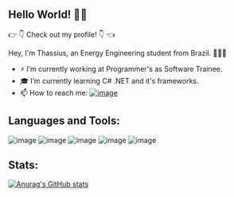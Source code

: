 
## Hello World! 👋👋 
:point_right: :point_down: Check out my profile! :point_down: :point_left:

Hey, I'm Thassius, an Energy Engineering student from Brazil. 🚀🚀🚀

 - ⚡ I’m currently working at Programmer's as Software Trainee.
 - :mortar_board: I’m currently learning C# .NET and it's frameworks. 
 - 📫 How to reach me: [![image](https://img.shields.io/badge/LinkedIn-0077B5?style=for-the-badge&logo=linkedin&logoColor=white)](https://www.linkedin.com/in/th%C3%A1ssius-carrion-03ab8a181)

## Languages and Tools:
![image](https://img.shields.io/badge/Java-ED8B00?style=for-the-badge&logo=java&logoColor=white)
![image](https://img.shields.io/badge/Spring-6DB33F?style=for-the-badge&logo=spring&logoColor=white)
![image](https://img.shields.io/badge/MySQL-00000F?style=for-the-badge&logo=mysql&logoColor=white)
![image](https://img.shields.io/badge/Postman-FF6C37?style=for-the-badge&logo=Postman&logoColor=white)
![image](https://img.shields.io/badge/Heroku-430098?style=for-the-badge&logo=heroku&logoColor=white)


## Stats:
[![Anurag's GitHub stats](https://github-readme-stats.vercel.app/api?username=thassius-carrion&show_icons=true&theme=tokyonight)](https://github.com/anuraghazra/github-readme-stats)



<!--
**thassius-carrion/thassius-carrion** is a ✨ _special_ ✨ repository because its `README.md` (this file) appears on your GitHub profile.

Here are some ideas to get you started:

- 🔭 I’m currently working on ...
- 🌱 I’m currently learning ...
- 👯 I’m looking to collaborate on ...
- 🤔 I’m looking for help with ...
- 💬 Ask me about ...
- 📫 How to reach me: ...
- 😄 Pronouns: ...
- ⚡ Fun fact: ...
-->

